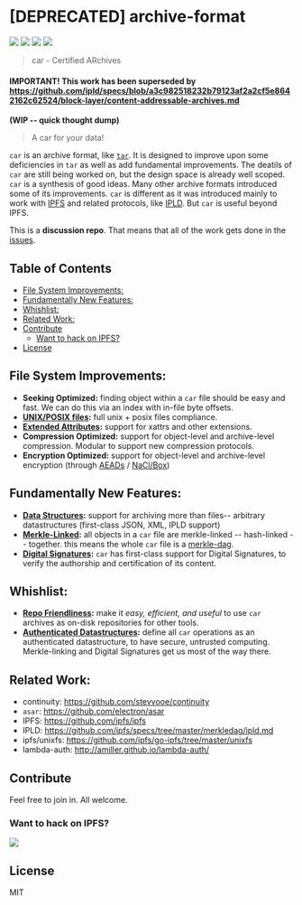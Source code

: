 # [DEPRECATED] archive-format

[![](https://img.shields.io/badge/made%20by-Protocol%20Labs-blue.svg?style=flat-square)](http://ipn.io)
[![](https://img.shields.io/badge/project-IPFS-blue.svg?style=flat-square)](http://ipfs.io/)
[![](https://img.shields.io/badge/freenode-%23ipfs-blue.svg?style=flat-square)](http://webchat.freenode.net/?channels=%23ipfs)
[![](https://img.shields.io/badge/discussion_repo-go_to_issues-brightgreen.svg?style=flat-square)](https://github.com/ipfs/archive-format/issues)

> car - Certified ARchives

#### IMPORTANT! This work has been superseded by https://github.com/ipld/specs/blob/a3c982518232b79123af2a2cf5e8642162c62524/block-layer/content-addressable-archives.md ####

**(WIP -- quick thought dump)**

> A car for your data!

`car` is an archive format, like [`tar`](https://en.wikipedia.org/wiki/Tar_(computing)). It is designed to improve upon some deficiencies in `tar` as well as add fundamental improvements. The deatils of `car` are still being worked on, but the design space is already well scoped. `car` is a synthesis of good ideas. Many other archive formats introduced some of its improvements. `car` is different as it was introduced mainly to work with [IPFS](https://ipfs.io) and related protocols, like [IPLD](https://github.com/ipfs/specs/tree/master/merkledag/ipld.md). But `car` is useful beyond IPFS.

This is a **discussion repo**. That means that all of the work gets done in the [issues](https://github.com/ipfs/apps/issues).

## Table of Contents

- [File System Improvements:](#file-system-improvements)
- [Fundamentally New Features:](#fundamentally-new-features)
- [Whishlist:](#whishlist)
- [Related Work:](#related-work)
- [Contribute](#contribute)
  - [Want to hack on IPFS?](#want-to-hack-on-ipfs)
- [License](#license)

## File System Improvements:

- **Seeking Optimized:** finding object within a `car` file should be easy and fast. We can do this via an index with in-file byte offsets.
- **[UNIX/POSIX files]():** full unix + posix files compliance.
- **[Extended Attributes](https://en.wikipedia.org/wiki/Extended_file_attributes):** support for xattrs and other extensions.
- **Compression Optimized:** support for object-level and archive-level compression. Modular to support new compression protocols.
- **Encryption Optimized:** support for object-level and archive-level encryption (through [AEADs](https://en.wikipedia.org/wiki/Authenticated_encryption) / [NaCl/Box](https://godoc.org/golang.org/x/crypto/nacl/box))

## Fundamentally New Features: 

- **[Data Structures](https://github.com/ipfs/specs/tree/master/merkledag/ipld.md):** support for archiving more than files-- arbitrary datastructures (first-class JSON, XML, IPLD support)
- **[Merkle-Linked](https://github.com/ipfs/specs/tree/master/merkledag/ipld.md):** all objects in a `car` file are merkle-linked -- hash-linked -- together. this means the whole `car` file is a [merkle-dag](https://en.wikipedia.org/wiki/Merkle_tree).
- **[Digital Signatures](https://en.wikipedia.org/wiki/Digital_signature):** `car` has first-class support for Digital Signatures, to verify the authorship and certification of its content.

## Whishlist:

- **[Repo Friendliness](https://github.com/jbenet/random-ideas/issues/33):** make it _easy, efficient, and useful_ to use `car` archives as on-disk repositories for other tools.
- **[Authenticated Datastructures](https://www.cs.umd.edu/~mwh/papers/gpads.pdf):** define all `car` operations as an authenticated datastructure, to have secure, untrusted computing. Merkle-linking and Digital Signatures get us most of the way there.

## Related Work:

- continuity: https://github.com/stevvooe/continuity
- `asar`: https://github.com/electron/asar
- IPFS: https://github.com/ipfs/ipfs
- IPLD: https://github.com/ipfs/specs/tree/master/merkledag/ipld.md
- ipfs/unixfs: https://github.com/ipfs/go-ipfs/tree/master/unixfs
- lambda-auth: http://amiller.github.io/lambda-auth/

## Contribute

Feel free to join in. All welcome.

### Want to hack on IPFS?

[![](https://cdn.rawgit.com/jbenet/contribute-ipfs-gif/master/img/contribute.gif)](https://github.com/ipfs/community/blob/master/contributing.md)

## License

MIT
